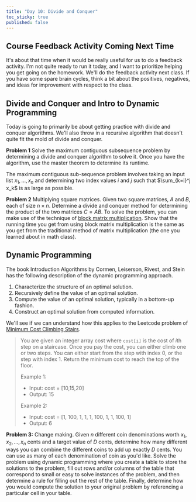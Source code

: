 ```yaml
---
title: "Day 10: Divide and Conquer"
toc_sticky: true
published: false
---
```


## Course Feedback Activity Coming Next Time

It's about that time when it would be really useful for us to do a feedback activity.  I'm not quite ready to run it today, and I want to prioritize helping you get going on the homework.  We'll do the feedback activity next class.  If you have some spare brain cycles, think a bit about the positives, negatives, and ideas for improvement with respect to the class.

## Divide and Conquer and Intro to Dynamic Programming

Today is going to primarily be about getting practice with divide and conquer algorithms.  We'll also throw in a recursive algorithm that doesn't quite fit the mold of divide and conquer.

**Problem 1** Solve the maximum contiguous subsequence problem by determining a divide and conquer algorithm to solve it.  Once you have the algorithm, use the master theorem to determine its runtime.

The maximum contiguous sub-sequence problem involves taking an input list $x_1, \ldots, x_n$ and determining two index values $i$ and $j$ such that $\sum_{k=i}^j x_k$ is as large as possible.

**Problem 2** Multiplying square matrices.  Given two square matrices, $A$ and $B$, each of size $n \times n$.  Determine a divide and conquer method for determining the product of the two matrices $C = AB$.  To solve the problem, you can make use of the technique of [block matrix multiplication](https://en.wikipedia.org/wiki/Block_matrix#Block_matrix_multiplication).  Show that the running time you get from using block matrix multiplication is the same as you get from the traditional method of matrix multiplication (the one you learned about in math class).

## Dynamic Programming

The book Introduction Algorithms by Cormen, Leiserson, Rivest, and Stein has the following description of the dynamic programming approach.

1. Characterize the structure of an optimal solution.
2. Recursively define the value of an optimal solution.
3. Compute the value of an optimal solution, typically in a bottom-up fashion.
4. Construct an optimal solution from computed information.

We'll see if we can understand how this applies to the Leetcode problem of [Minimum Cost Climbing Stairs](https://leetcode.com/problems/min-cost-climbing-stairs/description/).

> You are given an integer array cost where ``cost[i]`` is the cost of $i$th step on a staircase. Once you pay the cost, you can either climb one or two steps.
> You can either start from the step with index 0, or the step with index 1.
> Return the minimum cost to reach the top of the floor.
> 
> Example 1:
>  - Input: cost = [10,15,20]
>  - Output: 15
>
> Example 2:
>   - Input: cost = [1, 100, 1, 1, 1, 100, 1, 1, 100, 1]
>   - Output: 6


**Problem 3:** Change making.  Given $n$ different coin denominations worth $x_1, x_2, \ldots, x_n$ cents and a target value of $D$ cents, determine how many different ways you can combine the different coins to add up exactly $D$ cents.  You can use as many of each denomination of coin as you'd like.  Solve the problem using dynamic programming where you create a table to store the solutions to the problem, fill out rows and/or columns of the table that correspond to small or easy to solve instances of the problem, and then determine a rule for filling out the rest of the table.  Finally, determine how you would compute the solution to your original problem by referencing a particular cell in your table.